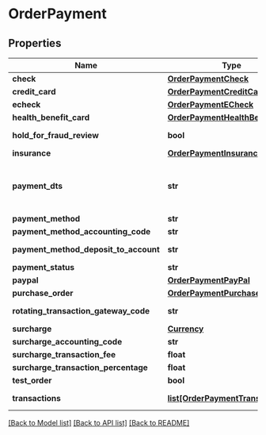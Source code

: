 # OrderPayment

## Properties
Name | Type | Description | Notes
------------ | ------------- | ------------- | -------------
**check** | [**OrderPaymentCheck**](OrderPaymentCheck.md) |  | [optional] 
**credit_card** | [**OrderPaymentCreditCard**](OrderPaymentCreditCard.md) |  | [optional] 
**echeck** | [**OrderPaymentECheck**](OrderPaymentECheck.md) |  | [optional] 
**health_benefit_card** | [**OrderPaymentHealthBenefitCard**](OrderPaymentHealthBenefitCard.md) |  | [optional] 
**hold_for_fraud_review** | **bool** | True if order has been held for fraud review | [optional] 
**insurance** | [**OrderPaymentInsurance**](OrderPaymentInsurance.md) |  | [optional] 
**payment_dts** | **str** | Date/time that the payment was successfully processed, for new orders, this field is only considered if channel_partner.skip_payment_processing is true | [optional] 
**payment_method** | **str** | Payment method | [optional] 
**payment_method_accounting_code** | **str** | Payment method QuickBooks code | [optional] 
**payment_method_deposit_to_account** | **str** | Payment method QuickBooks deposit account | [optional] 
**payment_status** | **str** | Payment status | [optional] 
**paypal** | [**OrderPaymentPayPal**](OrderPaymentPayPal.md) |  | [optional] 
**purchase_order** | [**OrderPaymentPurchaseOrder**](OrderPaymentPurchaseOrder.md) |  | [optional] 
**rotating_transaction_gateway_code** | **str** | Rotating transaction gateway code used to process this order | [optional] 
**surcharge** | [**Currency**](Currency.md) |  | [optional] 
**surcharge_accounting_code** | **str** | Surcharge accounting code | [optional] 
**surcharge_transaction_fee** | **float** | Surcharge transaction fee | [optional] 
**surcharge_transaction_percentage** | **float** | Surcharge transaction percentage | [optional] 
**test_order** | **bool** | True if this is a test order | [optional] 
**transactions** | [**list[OrderPaymentTransaction]**](OrderPaymentTransaction.md) | Transactions associated with processing this payment | [optional] 

[[Back to Model list]](../README.md#documentation-for-models) [[Back to API list]](../README.md#documentation-for-api-endpoints) [[Back to README]](../README.md)


